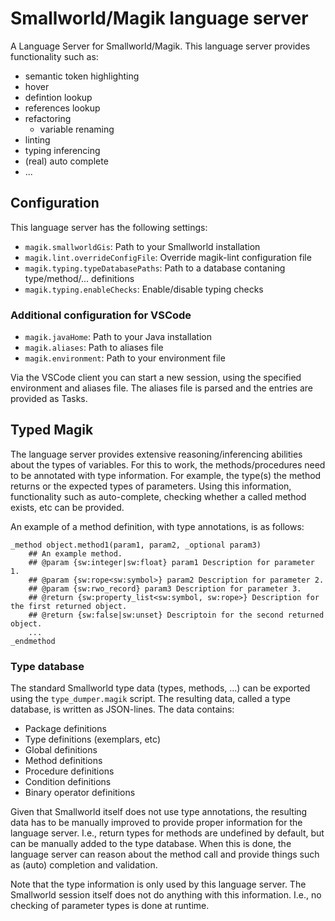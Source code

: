 # Smallworld/Magik language server

A Language Server for Smallworld/Magik. This language server provides functionality such as:

- semantic token highlighting
- hover
- defintion lookup
- references lookup
- refactoring
  - variable renaming
- linting
- typing inferencing
- (real) auto complete
- ...


## Configuration

This language server has the following settings:

- `magik.smallworldGis`: Path to your Smallworld installation
- `magik.lint.overrideConfigFile`: Override magik-lint configuration file
- `magik.typing.typeDatabasePaths`: Path to a database contaning type/method/... definitions
- `magik.typing.enableChecks`: Enable/disable typing checks


### Additional configuration for VSCode

- `magik.javaHome`: Path to your Java installation
- `magik.aliases`: Path to aliases file
- `magik.environment`: Path to your environment file

Via the VSCode client you can start a new session, using the specified environment and aliases file. The aliases file is parsed and the entries are provided as Tasks.


## Typed Magik

The language server provides extensive reasoning/inferencing abilities about the types of variables. For this to work, the methods/procedures need to be annotated with type information. For example, the type(s) the method returns or the expected types of parameters. Using this information, functionality such as auto-complete, checking whether a called method exists, etc can be provided.

An example of a method definition, with type annotations, is as follows:

```magik
_method object.method1(param1, param2, _optional param3)
    ## An example method.
    ## @param {sw:integer|sw:float} param1 Description for parameter 1.
    ## @param {sw:rope<sw:symbol>} param2 Description for parameter 2.
    ## @param {sw:rwo_record} param3 Description for parameter 3.
    ## @return {sw:property_list<sw:symbol, sw:rope>} Description for the first returned object.
    ## @return {sw:false|sw:unset} Descriptoin for the second returned object.
    ...
_endmethod
```

### Type database

The standard Smallworld type data (types, methods, ...) can be exported using the `type_dumper.magik` script. The resulting data, called a type database, is written as JSON-lines. The data contains:
- Package definitions
- Type definitions (exemplars, etc)
- Global definitions
- Method definitions
- Procedure definitions
- Condition definitions
- Binary operator definitions

Given that Smallworld itself does not use type annotations, the resulting data has to be manually improved to provide proper information for the language server. I.e., return types for methods are undefined by default, but can be manually added to the type database. When this is done, the language server can reason about the method call and provide things such as (auto) completion and validation.

Note that the type information is only used by this language server. The Smallworld session itself does not do anything with this information. I.e., no checking of parameter types is done at runtime.
